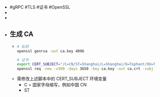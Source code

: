 - #gRPC #TLS #证书 #OpenSSL
-
-
- ## 生成 CA
	- ```bash
	  # 私钥
	  openssl genrsa -out ca.key 4096
	  
	  # 证书
	  export CERT_SUBJECT="/C=CN/ST=Shanghai/L=Shanghai/O=Tophant/OU=Tophant/CN=ARS"
	  openssl req -new -x509 -days 3650 -key ca.key -out ca.crt -subj "$CERT_SUBJECT"
	  
	  
	  ```
	- 需修改上述脚本中的 CERT_SUBJECT 环境变量
		- C = 国家字母缩写，例如中国 CN
		- ST